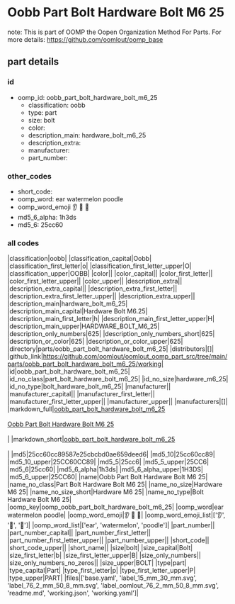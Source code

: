 # Oobb Part Bolt Hardware Bolt M6 25  

note: This is part of OOMP the Oopen Organization Method For Parts. For more details: https://github.com/oomlout/oomp_base

##  part details





### id
* oomp_id: oobb_part_bolt_hardware_bolt_m6_25
  * classification: oobb
  * type: part
  * size: bolt
  * color: 
  * description_main: hardware_bolt_m6_25
  * description_extra: 
  * manufacturer: 
  * part_number: 

### other_codes
* short_code: 
* oomp_word: ear watermelon poodle
* oomp_word_emoji :ear: :watermelon: :poodle:
* md5_6_alpha: 1h3ds
* md5_6: 25cc60

### all codes 
|classification|oobb|
|classification_capital|Oobb|
|classification_first_letter|o|
|classification_first_letter_upper|O|
|classification_upper|OOBB|
|color||
|color_capital||
|color_first_letter||
|color_first_letter_upper||
|color_upper||
|description_extra||
|description_extra_capital||
|description_extra_first_letter||
|description_extra_first_letter_upper||
|description_extra_upper||
|description_main|hardware_bolt_m6_25|
|description_main_capital|Hardware Bolt M6.25|
|description_main_first_letter|h|
|description_main_first_letter_upper|H|
|description_main_upper|HARDWARE_BOLT_M6_25|
|description_only_numbers|625|
|description_only_numbers_short|625|
|description_or_color|625|
|description_or_color_upper|625|
|directory|parts/oobb_part_bolt_hardware_bolt_m6_25|
|distributors|[]|
|github_link|https://github.com/oomlout/oomlout_oomp_part_src/tree/main/parts/oobb_part_bolt_hardware_bolt_m6_25/working|
|id|oobb_part_bolt_hardware_bolt_m6_25|
|id_no_class|part_bolt_hardware_bolt_m6_25|
|id_no_size|hardware_m6_25|
|id_no_type|bolt_hardware_bolt_m6_25|
|manufacturer||
|manufacturer_capital||
|manufacturer_first_letter||
|manufacturer_first_letter_upper||
|manufacturer_upper||
|manufacturers|[]|
|markdown_full|[oobb_part_bolt_hardware_bolt_m6_25](https://github.com/oomlout/oomlout_oomp_part_src/tree/main/parts/oobb_part_bolt_hardware_bolt_m6_25/working)<br>[](https://github.com/oomlout/oomlout_oomp_part_src/tree/main/parts/oobb_part_bolt_hardware_bolt_m6_25/working)<br>[Oobb Part Bolt Hardware Bolt M6 25](https://github.com/oomlout/oomlout_oomp_part_src/tree/main/parts/oobb_part_bolt_hardware_bolt_m6_25/working)<br><br>|
|markdown_short|[oobb_part_bolt_hardware_bolt_m6_25](https://github.com/oomlout/oomlout_oomp_part_src/tree/main/parts/oobb_part_bolt_hardware_bolt_m6_25/working)<br><br>|
|md5|25cc60cc89587e25cbcbd0ae659deed6|
|md5_10|25cc60cc89|
|md5_10_upper|25CC60CC89|
|md5_5|25cc6|
|md5_5_upper|25CC6|
|md5_6|25cc60|
|md5_6_alpha|1h3ds|
|md5_6_alpha_upper|1H3DS|
|md5_6_upper|25CC60|
|name|Oobb Part Bolt Hardware Bolt M6 25|
|name_no_class|Part Bolt Hardware Bolt M6 25|
|name_no_size|Hardware M6 25|
|name_no_size_short|Hardware M6 25|
|name_no_type|Bolt Hardware Bolt M6 25|
|oomp_key|oomp_oobb_part_bolt_hardware_bolt_m6_25|
|oomp_word|ear watermelon poodle|
|oomp_word_emoji|:ear: :watermelon: :poodle:|
|oomp_word_emoji_list|[':ear:', ':watermelon:', ':poodle:']|
|oomp_word_list|['ear', 'watermelon', 'poodle']|
|part_number||
|part_number_capital||
|part_number_first_letter||
|part_number_first_letter_upper||
|part_number_upper||
|short_code||
|short_code_upper||
|short_name||
|size|bolt|
|size_capital|Bolt|
|size_first_letter|b|
|size_first_letter_upper|B|
|size_only_numbers||
|size_only_numbers_no_zeros||
|size_upper|BOLT|
|type|part|
|type_capital|Part|
|type_first_letter|p|
|type_first_letter_upper|P|
|type_upper|PART|
|files|['base.yaml', 'label_15_mm_30_mm.svg', 'label_76_2_mm_50_8_mm.svg', 'label_oomlout_76_2_mm_50_8_mm.svg', 'readme.md', 'working.json', 'working.yaml']|
